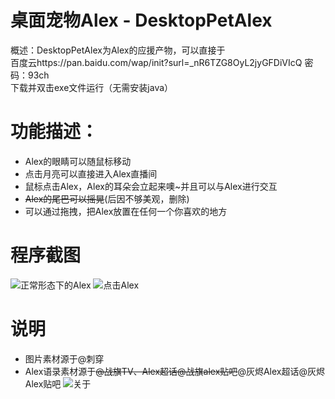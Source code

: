 # 桌面宠物Alex - DesktopPetAlex
概述：DesktopPetAlex为Alex的应援产物，可以直接于
<br>百度云https://pan.baidu.com/wap/init?surl=_nR6TZG8OyL2jyGFDiVIcQ 密码：93ch</br>
下载并双击exe文件运行（无需安装java）
# 功能描述：
* Alex的眼睛可以随鼠标移动
* 点击月亮可以直接进入Alex直播间
* 鼠标点击Alex，Alex的耳朵会立起来噢~并且可以与Alex进行交互
* <del>Alex的尾巴可以摇晃</del>(后因不够美观，删除)
* 可以通过拖拽，把Alex放置在任何一个你喜欢的地方
# 程序截图
![正常形态下的Alex](https://wx4.sinaimg.cn/mw690/005uWzWaly1gacswf9hh8j30d40algr1.jpg)
![点击Alex](https://wx1.sinaimg.cn/mw690/005uWzWaly1gacsw4bstdj30bw09wq7a.jpg)
# 说明
* 图片素材源于@刺穿
* Alex语录素材源于<del>@战旗TV、Alex超话@战旗alex贴吧</del>@灰烬Alex超话@灰烬Alex贴吧
![关于](https://wx1.sinaimg.cn/mw690/005uWzWaly1gacswj1hicj30d00cmtbu.jpg)
